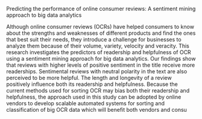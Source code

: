 Predicting the performance of online consumer reviews: A sentiment mining approach to big data analytics

Although online consumer reviews (OCRs) have helped consumers to know about the strengths and weaknesses of different products and find the ones that best suit their needs, they introduce a challenge for businesses to analyze them because of their volume, variety, velocity and veracity. This research investigates the predictors of readership and helpfulness of OCR using a sentiment mining approach for big data analytics. Our findings show that reviews with higher levels of positive sentiment in the title receive more readerships. Sentimental reviews with neutral polarity in the text are also perceived to be more helpful. The length and longevity of a review positively influence both its readership and helpfulness. Because the current methods used for sorting OCR may bias both their readership and helpfulness, the approach used in this study can be adopted by online vendors to develop scalable automated systems for sorting and classification of big OCR data which will benefit both vendors and consu
